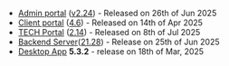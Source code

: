 * [Admin portal](/configs/release-notes/admin) ([v2.24](/configs/release-notes/admin/v2.24)) - Released on 26th of Jun 2025
* [Client portal](/configs/release-notes/portal) ([4.6](/configs/release-notes/portal/v4.6)) - Released on 14th of Apr 2025
* [TECH Portal](/configs/release-notes/tech) ([2.14](/configs/release-notes/tech/v2.14)) - Released on 8th of Jul 2025
* [Backend Server](/configs/release-notes/server)([21.28](/configs/release-notes/server)) - Release on 25th of Jun 2025
* [Desktop App](/configs/release-notes/desktop) **5.3.2** - release on 18th of Mar, 2025
